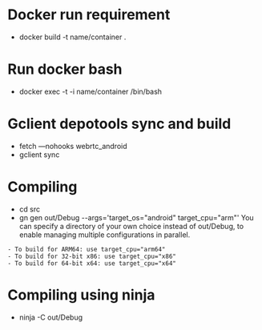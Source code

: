 # Docker run requirement
- docker build -t name/container .

# Run docker bash
-  docker exec -t -i name/container /bin/bash

# Gclient depotools sync and build
- fetch —nohooks webrtc_android
- gclient sync

# Compiling
- cd src
- gn gen out/Debug --args='target_os="android" target_cpu="arm"'
You can specify a directory of your own choice instead of out/Debug, to enable managing multiple configurations in parallel.
```
- To build for ARM64: use target_cpu="arm64"
- To build for 32-bit x86: use target_cpu="x86"
- To build for 64-bit x64: use target_cpu="x64"
```

# Compiling using ninja 
- ninja -C out/Debug

